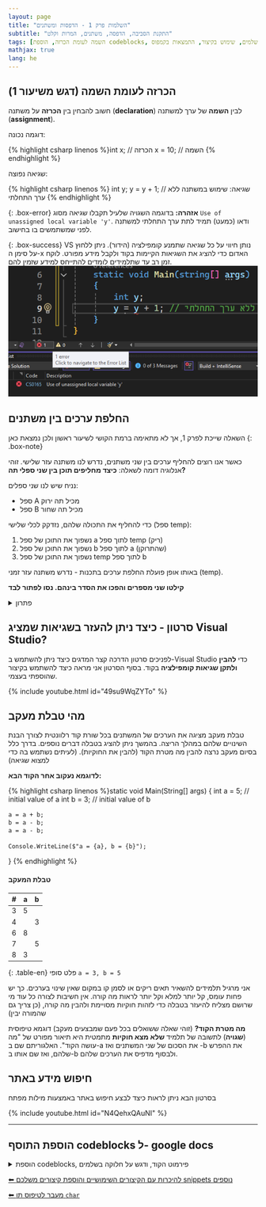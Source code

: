 ```yaml
---
layout: page 
title: "השלמות פרק 1 - הדפסות ומשתנים" 
subtitle: "התקנת הסביבה, הדפסה, משתנים, המרות וקלט"
tags: [השמה לעומת הכרזה, הוספת codeblocks, פירמוט הקוד, מניעת חלוקה בשלמים, שימוש בקיצור, התמצאות בקמפוס,debugging, דיבוג - קריאת שגיאות, טבלת מעקב, החלפה בין משתנים]
mathjax: true
lang: he
---
```



## (דגש משיעור 1) הכרזה לעומת השמה

חשוב להבחין בין **הכרזה** על משתנה (**declaration**) לבין **השמה** של ערך למשתנה (**assignment**).

דוגמה נכונה:

{% highlight csharp linenos %}int x;      // הכרזה
x = 10;     // השמה
{% endhighlight %}

שגיאה נפוצה:

{% highlight csharp linenos %}
int y;
y = y + 1; // שגיאה: שימוש במשתנה ללא ערך התחלתי
{% endhighlight %}

{: .box-error}
**אזהרה:** בדוגמה השגויה שלעיל תקבלו שגיאה מסוג `Use of unassigned local variable 'y'`. ודאו (כמעט) תמיד לתת ערך התחלתי למשתנה לפני שמשתמשים בו בחישוב.

{: .box-success}
 VS נותן חיווי על כל שגיאה שתמנע קומפילציה (הידור). ניתן ללחוץ על סימן ה-x האדום כדי להציג את השגיאות הקיימות בקוד ולקבל מידע מפורט. לוקח זמן רב עד שתלמידים לומדים להתייחס למידע שזמין להם.  ![Use of unassigned variable](/assets/img/imageUnassignedVar.png)




## החלפת ערכים בין משתנים

<a id="swapValues"></a>

השאלה שייכת לפרק 1, אך לא מתאימה ברמת הקושי לשיעור ראשון ולכן נמצאת כאן
{: .box-note}

כאשר אנו רוצים להחליף ערכים בין שני משתנים, נדרש לנו משתנה עזר שלישי. 
זוהי אנלוגיה דומה לשאלה: **כיצד מחליפים תוכן בין שני ספלי תה?**

נניח שיש לנו שני ספלים:
- ספל A מכיל תה ירוק
- ספל B מכיל תה שחור

כדי להחליף את התכולה שלהם, נזדקק לכלי שלישי (ספל temp):
1. נשפוך את התוכן של ספל a לתוך ספל temp (ריק)
2. נשפוך את התוכן של ספל b לתוך ספל a (שהתרוקן)
3. נשפוך את התוכן של ספל temp לתוך ספל b

באותו אופן פועלת החלפת ערכים בתכנות - נדרש משתנה עזר זמני (temp).

**קילטו שני מספרים והפכו את הסדר בינהם. נסו לפתור לבד**

<details markdown="1">
<summary>פתרון</summary>

{% highlight csharp linenos %}static void Main()
{
    // קלט שני מספרים
    Console.WriteLine("Enter first number:");
    int a = int.Parse(Console.ReadLine());  // קליטת המספר הראשון
    
    Console.WriteLine("Enter second number:");
    int b = int.Parse(Console.ReadLine());  // קליטת המספר השני
    
    Console.WriteLine($"Before swap: a = {a}, b = {b}");
    
    // החלפת הערכים באמצעות משתנה זמני
    int temp = a;  // במשתנה זמני a שמירת הערך של 
    a = b;         // a לתוך b הצבת הערך של
    b = temp;      // b שנמצא במשתנה הזמני, לתוך a הצבת הערך המקורי של
    
    Console.WriteLine($"After swap: a == {a}, b == {b}");
}
{% endhighlight %}

בפתרון זה נעשה שימוש בסימן $ כדי לבצע string interpolation. זוהי צורת רישום מומלצת אך ניתן להשאיר אותה לשלב לימוד מאוחר או לא ללמד כלל. רישום זה מקובל גם בפייתון באמצעות התחילית f. אינו קיים ב-Java. מרגע שהוכרז $ ניתן לעטוף משתנים וחישובים בסוגריים מסולסלים ולכלול אותם ישירות בתוך המחרוזת. רישום זה מייתר את השימוש בסימן + לחיבור מחרוזות.
{: .box-success}

על בסיס זמן פנוי, ראו גם את פתרון השאלה הדומה, במחרוזות [כאן](/cs/Chapter1Ex1.2#swapValuesMeaningful). וראו עד כמה שימוש במשתנים בעלי שם משמעותי עוזר להבין את הפתרון
{: .box-note}

</details>


## סרטון - כיצד ניתן להעזר בשגיאות שמציג Visual Studio?
לפניכים סרטון הדרכה קצר המדגים כיצד ניתן להשתמש ב-Visual Studio כדי **להבין ולתקן שגיאות קומפילציה** בקוד. בסוף הסרטון אני מראה כיצד להשתמש בקיצור שהוספתי בעצמי.

{% include youtube.html id="49su9WqZYTo" %} 

## מהי טבלת מעקב
טבלת מעקב מציגה את הערכים של המשתנים בכל שורת קוד רלוונטית לצורך הבנת השינויים שלהם במהלך הריצה. בהמשך ניתן להציג בטבלה דברים נוספים. בדרך כלל בסיום מעקב נרצה להבין מה מטרת הקוד (להבין את החוקיות). (לעיתים נשתמש בה כדי למצוא שגיאה)

**לדוגמא נעקוב אחר הקוד הבא:**

{% highlight csharp linenos %}static void Main(String[] args)
{
    int a = 5;       // initial value of a
    int b = 3;       // initial value of b

    a = a + b;  
    b = a - b; 
    a = a - b;  

    Console.WriteLine($"a = {a}, b = {b}");
}
{% endhighlight %}

#### טבלת המעקב

| # | a | b |
| ---- | - | - |
| 3    | 5 |   |
| 4    |   | 3 |
| 6    | 8 |   |
| 7    |   | 5 |
| 8    | 3 |   |
{: .table-en}
פלט סופי
`a = 3, b = 5`

אני מרגיל תלמידים להשאיר תאים ריקים או לסמן קו במקום שאין שינוי בערכים. כך יש פחות עומס, קל יותר למלא וקל יותר לראות מה קורה. אין חשיבות לצורה כל עוד מי שרושם מצליח להיעזר בטבלה כדי לזהות חוקיות מסויימת ולהבין מה קורה, (כן צריך גם שהמורה יבין)



**מה מטרת הקוד?** (זוהי שאלה ששואלים בכל פעם שמבצעים מעקב)
דוגמא טיפוסית (**שגויה**) לתשובה של תלמיד **שלא מצא חוקיות** מתמטית היא תיאור מפורט של "מה עושה הקוד". 
האלגוריתם שם ב-a את הסכום של שני המשתנים ואז -b את ההפרש שלהם, ואז שם אותו ב-b ולבסוף מדפיס את הערכים שלהם.


## חיפוש מידע באתר
בסרטון הבא ניתן לראות כיצד לבצע חיפוש באתר באמצעות מילות מפתח

{% include youtube.html id="N4QehxQAuNI" %} 

---

## הוספת התוסף codeblocks ל- google docs

<details><summary>הוספת codeblocks, פירמוט הקוד, ודגש על חלוקה בשלמים</summary>
אלו 2 סרטונים שהכנתי ושלחתי בקבוצה. קשה לי להאמין שנספיק להדגים את זה. צפו בהם בזמנכם החופשי. כפי שכבר שאלו בקבוצה "למה צריך לפרמט?" והתשובה היתה לא צריך. זה nice to have זה הכל.



{% include youtube.html id="XWyQMcTWURU" %} 


## פירמוט באמצעות code blocks, ודגש קטן על הימנעות מחלוקה בשלמים

{% include youtube.html id="5cyFYWLh4vc" %} 


</details>


[⬅ להיכרות עם הקיצורים השימושיים והוספת קיצורים משלכם snippets נוספים](/cs/Chapter1Shortcuts)

[⬅ מעבר לטיפוס תו `char`](/cs/Chapter1Char)
